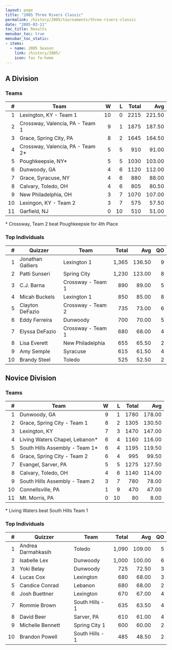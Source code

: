 ```yaml
---
layout: page
title: "2005 Three Rivers Classic"
permalink: /history/2005/tournaments/three-rivers-classic
date: "2005-03-11"
toc_title: Results
menubar_toc: true
menubar_toc_static:
- items:
  - name: 2005 Season
    link: /history/2005/
    icon: fas fa-home
---
```


## A Division

### Teams

|    # | Team                             |    W |    L | Total |    Avg |
| ---: | -------------------------------- | ---: | ---: | ----: | -----: |
|    1 | Lexington, KY - Team 1           |   10 |    0 |  2215 | 221.50 |
|    2 | Crossway, Valencia, PA - Team 1  |    9 |    1 |  1875 | 187.50 |
|    3 | Grace, Spring City, PA           |    8 |    2 |  1645 | 164.50 |
|    4 | Crossway, Valencia, PA - Team 2* |    5 |    5 |   910 |  91.00 |
|    5 | Poughkeepsie, NY*                |    5 |    5 |  1030 | 103.00 |
|    6 | Dunwoody, GA                     |    4 |    6 |  1120 | 112.00 |
|    7 | Grace, Syracuse, NY              |    4 |    6 |   880 |  88.00 |
|    8 | Calvary, Toledo, OH              |    4 |    6 |   805 |  80.50 |
|    9 | New Philadelphia, OH             |    3 |    7 |  1070 | 107.00 |
|   10 | Lexingon, KY - Team 2            |    3 |    7 |   575 |  57.50 |
|   11 | Garfield, NJ                     |    0 |   10 |   510 |  51.00 |

\* Crossway, Team 2 beat Poughkeepsie for 4th Place

### Top Individuals

|    # | Quizzer           | Team              | Total |    Avg |   QO |
| ---: | ----------------- | ----------------- | ----: | -----: | ---: |
|    1 | Jonathan Galliers | Lexington 1       | 1,365 | 136.50 |    9 |
|    2 | Patti Sunseri     | Spring City       | 1,230 | 123.00 |    8 |
|    3 | C.J. Barna        | Crossway - Team 1 |   890 |  89.00 |    5 |
|    4 | Micah Buckels     | Lexington 1       |   850 |  85.00 |    8 |
|    5 | Clayton DeFazio   | Crossway - Team 2 |   735 |  73.00 |    6 |
|    6 | Eddy Ferreira     | Dunwoody          |   700 |  70.00 |    5 |
|    7 | Elyssa DeFazio    | Crossway - Team 1 |   680 |  68.00 |    4 |
|    8 | Lisa Everett      | New Philadelphia  |   655 |  65.50 |    2 |
|    9 | Amy Semple        | Syracuse          |   615 |  61.50 |    4 |
|   10 | Brandy Steel      | Toledo            |   525 |  52.50 |    2 |

## Novice Division

### Teams

|    # | Team                           |    W |    L | Total |    Avg |
| ---: | ------------------------------ | ---: | ---: | ----: | -----: |
|    1 | Dunwoody, GA                   |    9 |    1 |  1780 | 178.00 |
|    2 | Grace, Spring City - Team 1    |    8 |    2 |  1305 | 130.50 |
|    3 | Lexington, KY                  |    7 |    3 |  1470 | 147.00 |
|    4 | Living Waters Chapel, Lebanon* |    6 |    4 |  1160 | 116.00 |
|    5 | South Hills Assembly - Team 1* |    6 |    4 |  1195 | 119.50 |
|    6 | Grace, Spring City - Team 2    |    6 |    4 |   995 |  99.50 |
|    7 | Evangel, Sarver, PA            |    5 |    5 |  1275 | 127.50 |
|    8 | Calvary, Toledo, OH            |    4 |    6 |  1140 | 114.00 |
|    9 | South Hills Assembly - Team 2  |    3 |    7 |   780 |  78.00 |
|   10 | Connellsville, PA              |    1 |    9 |   470 |  47.00 |
|   11 | Mt. Morris, PA                 |    0 |   10 |    80 |   8.00 |

\* Living Waters beat South Hills Team 1

### Top Individuals

|    # | Quizzer            | Team            | Total |    Avg |   QO |
| ---: | ------------------ | --------------- | ----: | -----: | ---: |
|    1 | Andrea Darmahkasih | Toledo          | 1,090 | 109.00 |    5 |
|    2 | Isabelle Lex       | Dunwoody        | 1,000 | 100.00 |    6 |
|    3 | Yoki Belay         | Dunwoody        |   725 |  72.50 |    3 |
|    4 | Lucas Cox          | Lexington       |   680 |  68.00 |    3 |
|    5 | Candice Conrad     | Lebanon         |   680 |  68.00 |    2 |
|    6 | Josh Buettner      | Lexington       |   670 |  67.00 |    4 |
|    7 | Rommie Brown       | South Hills - 1 |   635 |  63.50 |    4 |
|    8 | David Beer         | Sarver, PA      |   610 |  61.00 |    4 |
|    9 | Michelle Bennett   | Spring City 1   |   600 |  60.00 |    2 |
|   10 | Brandon Powell     | South Hills - 1 |   485 |  48.50 |    2 |
